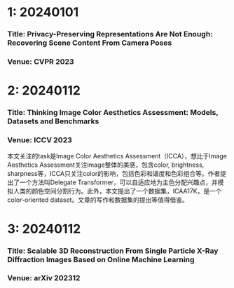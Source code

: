 # 1: 20240101
### Title: Privacy-Preserving Representations Are Not Enough: Recovering Scene Content From Camera Poses
### Venue: CVPR 2023

# 2: 20240112
### Title: Thinking Image Color Aesthetics Assessment: Models, Datasets and Benchmarks
### Venue: ICCV 2023
本文关注的task是Image Color Aesthetics Assessment（ICCA），想比于Image Aesthetics Assessment关注image整体的美感，包含color, brightness, sharpness等，ICCA只关注color的影响，包括色彩和谐度和色彩组合等。作者提出了一个方法叫Delegate Transformer，可以自适应地为主色分配兴趣点，并模拟人类的颜色空间分割行为。此外，本文提出了一个数据集，ICAA17K，是一个color-oriented dataset。文章的写作和数据集的提出等值得借鉴。

# 3: 20240112
### Title: Scalable 3D Reconstruction From Single Particle X-Ray Diffraction Images Based on Online Machine Learning
### Venue: arXiv 202312